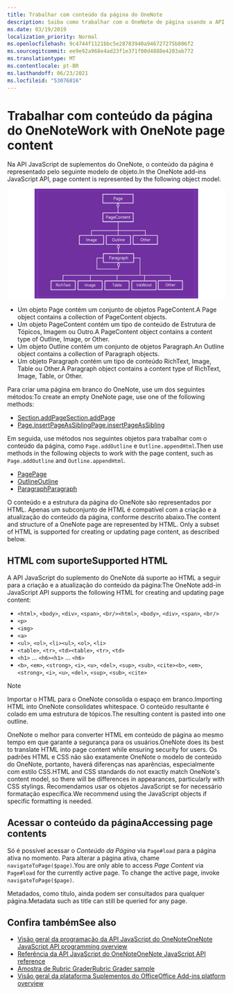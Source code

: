 ```yaml
---
title: Trabalhar com conteúdo da página do OneNote
description: Saiba como trabalhar com o OneNote de página usando a API JavaScript.
ms.date: 03/19/2019
localization_priority: Normal
ms.openlocfilehash: 9c4744f1121bbc5e28783940a946727275b806f2
ms.sourcegitcommit: ee9e92a968e4ad23f1e371f00d4888e4203ab772
ms.translationtype: MT
ms.contentlocale: pt-BR
ms.lasthandoff: 06/23/2021
ms.locfileid: "53076816"
---
```

# <a name="work-with-onenote-page-content"></a><span data-ttu-id="3856e-103">Trabalhar com conteúdo da página do OneNote</span><span class="sxs-lookup"><span data-stu-id="3856e-103">Work with OneNote page content</span></span>

<span data-ttu-id="3856e-104">Na API JavaScript de suplementos do OneNote, o conteúdo da página é representado pelo seguinte modelo de objeto.</span><span class="sxs-lookup"><span data-stu-id="3856e-104">In the OneNote add-ins JavaScript API, page content is represented by the following object model.</span></span>

  ![OneNote diagrama de modelo de objeto de página.](../images/one-note-om-page.png)

- <span data-ttu-id="3856e-106">Um objeto Page contém um conjunto de objetos PageContent.</span><span class="sxs-lookup"><span data-stu-id="3856e-106">A Page object contains a collection of PageContent objects.</span></span>
- <span data-ttu-id="3856e-107">Um objeto PageContent contém um tipo de conteúdo de Estrutura de Tópicos, Imagem ou Outro.</span><span class="sxs-lookup"><span data-stu-id="3856e-107">A PageContent object contains a content type of Outline, Image, or Other.</span></span>
- <span data-ttu-id="3856e-108">Um objeto Outline contém um conjunto de objetos Paragraph.</span><span class="sxs-lookup"><span data-stu-id="3856e-108">An Outline object contains a collection of Paragraph objects.</span></span>
- <span data-ttu-id="3856e-109">Um objeto Paragraph contém um tipo de conteúdo RichText, Image, Table ou Other.</span><span class="sxs-lookup"><span data-stu-id="3856e-109">A Paragraph object contains a content type of RichText, Image, Table, or Other.</span></span>

<span data-ttu-id="3856e-110">Para criar uma página em branco do OneNote, use um dos seguintes métodos:</span><span class="sxs-lookup"><span data-stu-id="3856e-110">To create an empty OneNote page, use one of the following methods:</span></span>

- [<span data-ttu-id="3856e-111">Section.addPage</span><span class="sxs-lookup"><span data-stu-id="3856e-111">Section.addPage</span></span>](/javascript/api/onenote/onenote.section#addpage-title-)
- [<span data-ttu-id="3856e-112">Page.insertPageAsSibling</span><span class="sxs-lookup"><span data-stu-id="3856e-112">Page.insertPageAsSibling</span></span>](/javascript/api/onenote/onenote.section#insertsectionassibling-location--title-)

<span data-ttu-id="3856e-113">Em seguida, use métodos nos seguintes objetos para trabalhar com o conteúdo da página, como `Page.addOutline` e `Outline.appendHtml`.</span><span class="sxs-lookup"><span data-stu-id="3856e-113">Then use methods in the following objects to work with the page content, such as `Page.addOutline` and `Outline.appendHtml`.</span></span>

- [<span data-ttu-id="3856e-114">Page</span><span class="sxs-lookup"><span data-stu-id="3856e-114">Page</span></span>](/javascript/api/onenote/onenote.page)
- [<span data-ttu-id="3856e-115">Outline</span><span class="sxs-lookup"><span data-stu-id="3856e-115">Outline</span></span>](/javascript/api/onenote/onenote.outline)
- [<span data-ttu-id="3856e-116">Paragraph</span><span class="sxs-lookup"><span data-stu-id="3856e-116">Paragraph</span></span>](/javascript/api/onenote/onenote.paragraph)

<span data-ttu-id="3856e-p101">O conteúdo e a estrutura da página do OneNote são representados por HTML. Apenas um subconjunto de HTML é compatível com a criação e a atualização do conteúdo da página, conforme descrito abaixo.</span><span class="sxs-lookup"><span data-stu-id="3856e-p101">The content and structure of a OneNote page are represented by HTML. Only a subset of HTML is supported for creating or updating page content, as described below.</span></span>

## <a name="supported-html"></a><span data-ttu-id="3856e-119">HTML com suporte</span><span class="sxs-lookup"><span data-stu-id="3856e-119">Supported HTML</span></span>

<span data-ttu-id="3856e-120">A API JavaScript do suplemento do OneNote dá suporte ao HTML a seguir para a criação e a atualização do conteúdo da página:</span><span class="sxs-lookup"><span data-stu-id="3856e-120">The OneNote add-in JavaScript API supports the following HTML for creating and updating page content:</span></span>

- <span data-ttu-id="3856e-121">`<html>`, `<body>`, `<div>`, `<span>`, `<br/>`</span><span class="sxs-lookup"><span data-stu-id="3856e-121">`<html>`, `<body>`, `<div>`, `<span>`, `<br/>`</span></span>
- `<p>`
- `<img>`
- `<a>`
- <span data-ttu-id="3856e-122">`<ul>`, `<ol>`, `<li>`</span><span class="sxs-lookup"><span data-stu-id="3856e-122">`<ul>`, `<ol>`, `<li>`</span></span>
- <span data-ttu-id="3856e-123">`<table>`, `<tr>`, `<td>`</span><span class="sxs-lookup"><span data-stu-id="3856e-123">`<table>`, `<tr>`, `<td>`</span></span>
- <span data-ttu-id="3856e-124">`<h1>` ... `<h6>`</span><span class="sxs-lookup"><span data-stu-id="3856e-124">`<h1>` ... `<h6>`</span></span>
- <span data-ttu-id="3856e-125">`<b>`, `<em>`, `<strong>`, `<i>`, `<u>`, `<del>`, `<sup>`, `<sub>`, `<cite>`</span><span class="sxs-lookup"><span data-stu-id="3856e-125">`<b>`, `<em>`, `<strong>`, `<i>`, `<u>`, `<del>`, `<sup>`, `<sub>`, `<cite>`</span></span>

> [!NOTE]
> <span data-ttu-id="3856e-126">Importar o HTML para o OneNote consolida o espaço em branco.</span><span class="sxs-lookup"><span data-stu-id="3856e-126">Importing HTML into OneNote consolidates whitespace.</span></span> <span data-ttu-id="3856e-127">O conteúdo resultante é colado em uma estrutura de tópicos.</span><span class="sxs-lookup"><span data-stu-id="3856e-127">The resulting content is pasted into one outline.</span></span>

<span data-ttu-id="3856e-128">OneNote o melhor para converter HTML em conteúdo de página ao mesmo tempo em que garante a segurança para os usuários.</span><span class="sxs-lookup"><span data-stu-id="3856e-128">OneNote does its best to translate HTML into page content while ensuring security for users.</span></span> <span data-ttu-id="3856e-129">Os padrões HTML e CSS não são exatamente OneNote o modelo de conteúdo do OneNote, portanto, haverá diferenças nas aparências, especialmente com estilo CSS.</span><span class="sxs-lookup"><span data-stu-id="3856e-129">HTML and CSS standards do not exactly match OneNote's content model, so there will be differences in appearances, particularly with CSS stylings.</span></span> <span data-ttu-id="3856e-130">Recomendamos usar os objetos JavaScript se for necessário formatação específica.</span><span class="sxs-lookup"><span data-stu-id="3856e-130">We recommend using the JavaScript objects if specific formatting is needed.</span></span>

## <a name="accessing-page-contents"></a><span data-ttu-id="3856e-131">Acessar o conteúdo da página</span><span class="sxs-lookup"><span data-stu-id="3856e-131">Accessing page contents</span></span>

<span data-ttu-id="3856e-p104">Só é possível acessar o *Conteúdo da Página* via `Page#load` para a página ativa no momento. Para alterar a página ativa, chame `navigateToPage($page)`.</span><span class="sxs-lookup"><span data-stu-id="3856e-p104">You are only able to access *Page Content* via `Page#load` for the currently active page. To change the active  page, invoke `navigateToPage($page)`.</span></span>

<span data-ttu-id="3856e-134">Metadados, como título, ainda podem ser consultados para qualquer página.</span><span class="sxs-lookup"><span data-stu-id="3856e-134">Metadata such as title can still be queried for any page.</span></span>

## <a name="see-also"></a><span data-ttu-id="3856e-135">Confira também</span><span class="sxs-lookup"><span data-stu-id="3856e-135">See also</span></span>

- [<span data-ttu-id="3856e-136">Visão geral da programação da API JavaScript do OneNote</span><span class="sxs-lookup"><span data-stu-id="3856e-136">OneNote JavaScript API programming overview</span></span>](onenote-add-ins-programming-overview.md)
- [<span data-ttu-id="3856e-137">Referência da API JavaScript do OneNote</span><span class="sxs-lookup"><span data-stu-id="3856e-137">OneNote JavaScript API reference</span></span>](../reference/overview/onenote-add-ins-javascript-reference.md)
- [<span data-ttu-id="3856e-138">Amostra de Rubric Grader</span><span class="sxs-lookup"><span data-stu-id="3856e-138">Rubric Grader sample</span></span>](https://github.com/OfficeDev/OneNote-Add-in-Rubric-Grader)
- [<span data-ttu-id="3856e-139">Visão geral da plataforma Suplementos do Office</span><span class="sxs-lookup"><span data-stu-id="3856e-139">Office Add-ins platform overview</span></span>](../overview/office-add-ins.md)
